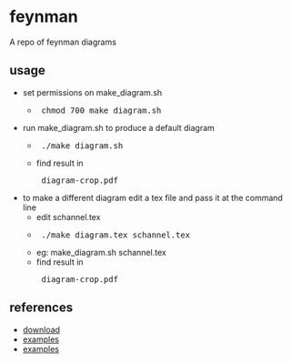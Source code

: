 # feynman
A repo of feynman diagrams

## usage
* set permissions on make_diagram.sh
  * <pre> chmod 700 make_diagram.sh </pre>
* run make_diagram.sh to produce a default diagram
  * <pre> ./make_diagram.sh </pre> 
  * find result in <pre> diagram-crop.pdf </pre>
* to make a different diagram edit a tex file and pass it at the command line
  * edit schannel.tex 
  * <pre> ./make_diagram.tex schannel.tex </pre>
  * eg: make_diagram.sh schannel.tex
  * find result in <pre> diagram-crop.pdf </pre>

## references
* [download](http://osksn2.hep.sci.osaka-u.ac.jp/~taku/osx/feynmp.html)
* [examples](http://osksn2.hep.sci.osaka-u.ac.jp/~taku/osx/feynmp_latexit.html)
* [examples](http://osksn2.hep.sci.osaka-u.ac.jp/~taku/osx/fmfsamples.pdf)
